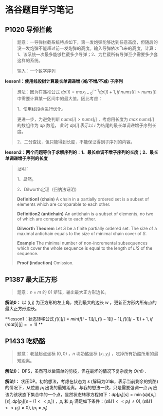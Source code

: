 # 洛谷题目学习笔记

## P1020 导弹拦截

> 题意：一导弹拦截系统特点如下，第一发炮弹能够达到任意高度，但随后的没一发炮弹不能超过前一发炮弹的高度。输入导弹依次飞来的高度，计算：1、该系统一次最多能够拦截多少导弹；2、为拦截所有导弹至少需要多少套这样的系统。
>
> 输入：一个数字序列

**lesson1：使用线段树计算最长单调递增 (减/不增/不减) 子序列**

> 想法：因为在递推公式 $dp[i]=max_{j=0}^{i-1}dp[j]+1,if \; nums[i]>nums[j]$ 中需要计算某一区间中的最大值，因此考虑：
>
> 1、使用线段树进行优化。
>
> 更进一步，为避免判断 $nums[i]>nums[j]$ ，考虑用长度为 $max \; nums[i]$ 的数组作为 $dp$ 数组， 此时 $dp[i]$ 表示以 $i$ 为结尾的最长单调递增子序列长度。
>
> 2、二分查找，但只能得到长度，不能保证得到子序列的内容。

**lesson2：两个问题等价于求解序列的：1、最长单调不增子序列的长度；2、最长单调递增子序列的长度**

> 证明：
>
> 1、显然。
>
> 2、Dilworth定理（归纳法证明）
>
> **Definition1 (chain)**  A chain in a partially ordered set is a subset of elements which are comparable to each other. 
>
> **Definition2 (antichain)**  An antichain is a subset of elements, no two of which are comparable to each other. 
>
> **Dilworth Theorem**  Let $S$ be a finite partially ordered set. The size of a maximal antichain equals to the size of minimal chain cover of $S$. 
>
> **Example**  The minimal number of non-incremental subsequences which cover the whole sequence is equal to the length of $LIS$ of the sequence. 
>
> **Proof (induction)**  Omission.

## P1387  最大正方形

> 题意：$n \times m$ 的 $01$ 矩阵，输出最大正方形边长。

**解法0：** 以 $(i,j)$ 为正方形的左上角，找到最大的边长 $w$ ，更新正方形内所有点的最大正方形边长。

**lesson1：状态转移公式 $f[i][j] = min(f[i-1][j], f[i-1][j-1], f[i][j-1])+1, \; if \; (mat[i][j] == 1)$ ** 

## P1433  吃奶酪

> 题意：老鼠起点坐标 $(0, 0)$ ，$n$ 块奶酪坐标 $(x_i, y_i)$ ，吃掉所有奶酪所用的最短距离。

**解法0：** DFS，虽然可以做简单的剪枝，但在最坏的情况下复杂度为 $O(n!)$ . 

**解法1：** 状压DP。初始想法，考虑在状态为 $s$ (解码为01串，表示当前剩余的奶酪) 的情况下，从位置 $p_i$ 出发的最短距离。与我的想法一致，只是需要强调一点 $p_i$ 应该为该状态下集合中的一个点，显然状态转移方程如下：$dp[p_i][s]=\min(dp[p_i][s], dp[p_j][s-(1<<p_i])$ ，$p_i$ 和 $p_j$ 满足如下条件：$(s \& (1<<p_i) \ne0), (s \& (1<<p_j) \ne 0), (p_i \ne p_j)$

